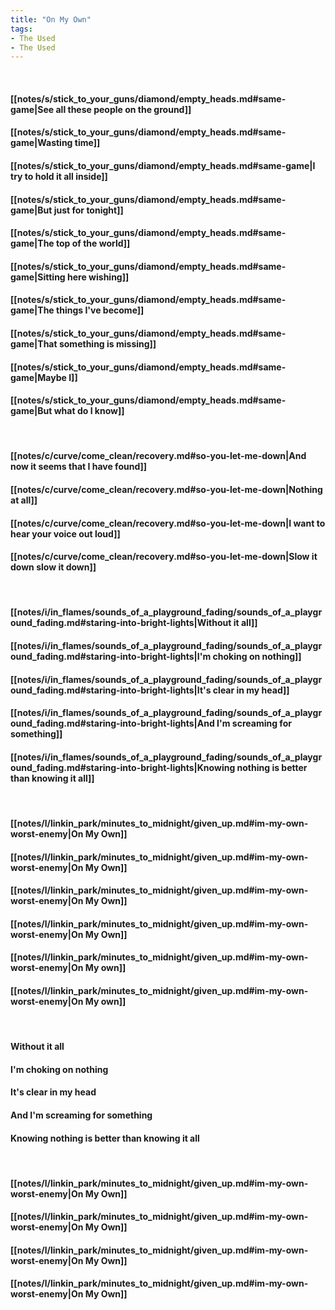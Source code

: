 ```yaml
---
title: "On My Own"
tags:
- The Used
- The Used
---
```

&nbsp;
#### [[notes/s/stick_to_your_guns/diamond/empty_heads.md#same-game|See all these people on the ground]]
#### [[notes/s/stick_to_your_guns/diamond/empty_heads.md#same-game|Wasting time]]
#### [[notes/s/stick_to_your_guns/diamond/empty_heads.md#same-game|I try to hold it all inside]]
#### [[notes/s/stick_to_your_guns/diamond/empty_heads.md#same-game|But just for tonight]]
#### [[notes/s/stick_to_your_guns/diamond/empty_heads.md#same-game|The top of the world]]
#### [[notes/s/stick_to_your_guns/diamond/empty_heads.md#same-game|Sitting here wishing]]
#### [[notes/s/stick_to_your_guns/diamond/empty_heads.md#same-game|The things I've become]]
#### [[notes/s/stick_to_your_guns/diamond/empty_heads.md#same-game|That something is missing]]
#### [[notes/s/stick_to_your_guns/diamond/empty_heads.md#same-game|Maybe I]]
#### [[notes/s/stick_to_your_guns/diamond/empty_heads.md#same-game|But what do I know]]
&nbsp;
#### [[notes/c/curve/come_clean/recovery.md#so-you-let-me-down|And now it seems that I have found]]
#### [[notes/c/curve/come_clean/recovery.md#so-you-let-me-down|Nothing at all]]
#### [[notes/c/curve/come_clean/recovery.md#so-you-let-me-down|I want to hear your voice out loud]]
#### [[notes/c/curve/come_clean/recovery.md#so-you-let-me-down|Slow it down slow it down]]
&nbsp;
#### [[notes/i/in_flames/sounds_of_a_playground_fading/sounds_of_a_playground_fading.md#staring-into-bright-lights|Without it all]]
#### [[notes/i/in_flames/sounds_of_a_playground_fading/sounds_of_a_playground_fading.md#staring-into-bright-lights|I'm choking on nothing]]
#### [[notes/i/in_flames/sounds_of_a_playground_fading/sounds_of_a_playground_fading.md#staring-into-bright-lights|It's clear in my head]]
#### [[notes/i/in_flames/sounds_of_a_playground_fading/sounds_of_a_playground_fading.md#staring-into-bright-lights|And I'm screaming for something]]
#### [[notes/i/in_flames/sounds_of_a_playground_fading/sounds_of_a_playground_fading.md#staring-into-bright-lights|Knowing nothing is better than knowing it all]]
&nbsp;
#### [[notes/l/linkin_park/minutes_to_midnight/given_up.md#im-my-own-worst-enemy|On My Own]]
#### [[notes/l/linkin_park/minutes_to_midnight/given_up.md#im-my-own-worst-enemy|On My Own]]
#### [[notes/l/linkin_park/minutes_to_midnight/given_up.md#im-my-own-worst-enemy|On My Own]]
#### [[notes/l/linkin_park/minutes_to_midnight/given_up.md#im-my-own-worst-enemy|On My Own]]
#### [[notes/l/linkin_park/minutes_to_midnight/given_up.md#im-my-own-worst-enemy|On My own]]
#### [[notes/l/linkin_park/minutes_to_midnight/given_up.md#im-my-own-worst-enemy|On My own]]
&nbsp;
#### Without it all
#### I'm choking on nothing
#### It's clear in my head
#### And I'm screaming for something
#### Knowing nothing is better than knowing it all
&nbsp;
#### [[notes/l/linkin_park/minutes_to_midnight/given_up.md#im-my-own-worst-enemy|On My Own]]
#### [[notes/l/linkin_park/minutes_to_midnight/given_up.md#im-my-own-worst-enemy|On My Own]]
#### [[notes/l/linkin_park/minutes_to_midnight/given_up.md#im-my-own-worst-enemy|On My Own]]
#### [[notes/l/linkin_park/minutes_to_midnight/given_up.md#im-my-own-worst-enemy|On My Own]]
